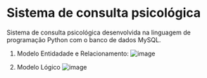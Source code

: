# Sistema de consulta psicológica

Sistema de consulta psicológica desenvolvida na linguagem de programação Python com o banco de dados MySQL.

1. Modelo Entidadade e Relacionamento:
![image](https://github.com/nicolas2602/consulta_psicologica/assets/69517285/1f3f203f-4503-4af5-9fbf-a180d41638c2)


2. Modelo Lógico
![image](https://github.com/nicolas2602/consulta_psicologica/assets/69517285/e0303d07-275c-4111-8306-8ed60262a9f1)
